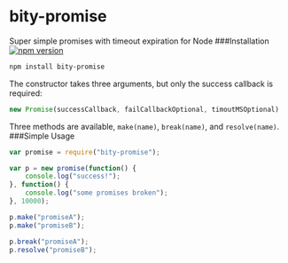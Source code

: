 bity-promise
===================
Super simple promises with timeout expiration for Node
###Installation &nbsp;  [![npm version](https://badge.fury.io/js/bity-promise.svg)](http://badge.fury.io/js/bity-promise)
```sh
npm install bity-promise
```
The constructor takes three arguments, but only the success callback is required:
```javascript
new Promise(successCallback, failCallbackOptional, timoutMSOptional)
```
Three methods are available, `make(name)`, `break(name)`, and `resolve(name)`.
###Simple Usage
```javascript
var promise = require("bity-promise");

var p = new promise(function() {
    console.log("success!");
}, function() {
    console.log("some promises broken");
}, 10000);

p.make("promiseA");
p.make("promiseB");

p.break("promiseA");
p.resolve("promiseB");
```